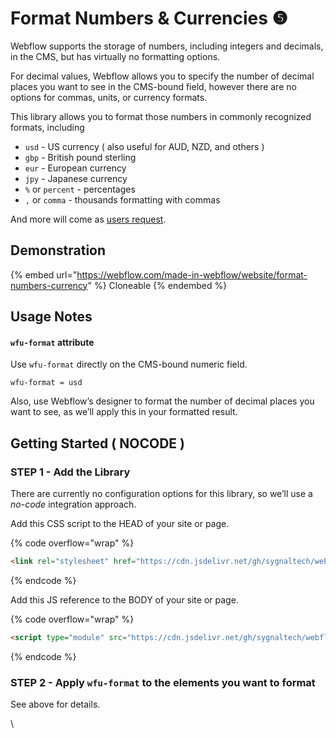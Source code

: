 # Format Numbers & Currencies ❺

Webflow supports the storage of numbers, including integers and decimals, in the CMS, but has virtually no formatting options.

For decimal values, Webflow allows you to specify the number of decimal places you want to see in the CMS-bound field, however there are no options for commas, units, or currency formats.

This library allows you to format those numbers in commonly recognized formats, including

* `usd` - US currency ( also useful for AUD, NZD, and others )
* `gbp` - British pound sterling
* `eur` - European currency
* `jpy` - Japanese currency
* `%` or `percent` - percentages
* `,` or `comma` - thousands formatting with commas

And more will come as [users request](mailto:wfu@sygnal.com).

## Demonstration <a href="#usage-notes" id="usage-notes"></a>

{% embed url="https://webflow.com/made-in-webflow/website/format-numbers-currency" %}
Cloneable
{% endembed %}

## Usage Notes <a href="#usage-notes" id="usage-notes"></a>

#### `wfu-format` attribute <a href="#wfu-format-attribute" id="wfu-format-attribute"></a>

Use `wfu-format` directly on the CMS-bound numeric field.

```
wfu-format = usd
```

Also, use Webflow’s designer to format the number of decimal places you want to see, as we’ll apply this in your formatted result.

## Getting Started ( NOCODE ) <a href="#getting-started-nocode" id="getting-started-nocode"></a>

### STEP 1 - Add the Library <a href="#step-1---add-the-library" id="step-1---add-the-library"></a>

There are currently no configuration options for this library, so we’ll use a _no-code_ integration approach.

Add this CSS script to the HEAD of your site or page.

{% code overflow="wrap" %}
```html
<link rel="stylesheet" href="https://cdn.jsdelivr.net/gh/sygnaltech/webflow-util@4.11/dist/css/webflow-format.min.css">
```
{% endcode %}

Add this JS reference to the BODY of your site or page.

{% code overflow="wrap" %}
```html
<script type="module" src="https://cdn.jsdelivr.net/gh/sygnaltech/webflow-util@4.11/src/nocode/webflow-format.min.js"></script>
```
{% endcode %}

### STEP 2 - Apply `wfu-format` to the elements you want to format <a href="#step-2---apply-wfu-format-to-the-elements-you-want-to-format" id="step-2---apply-wfu-format-to-the-elements-you-want-to-format"></a>

See above for details.

\

